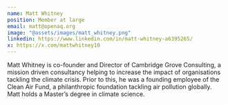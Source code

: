 ```yaml
---
name: Matt Whitney
position: Member at large
email: matt@openaq.org
image: "@assets/images/matt_whitney.png"
linkedin: https://www.linkedin.com/in/matt-whitney-a6395265/
x: https://x.com/mattwhitney10
---
```

Matt Whitney is co-founder and Director of Cambridge Grove Consulting, a mission driven consultancy helping to increase the impact of organisations tackling the climate crisis. Prior to this, he was a founding employee of the Clean Air Fund, a philanthropic foundation tackling air pollution globally. Matt holds a Master’s degree in climate science.
